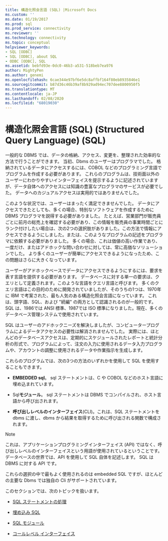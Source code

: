 ```yaml
---
title: 構造化照会言語 (SQL) |Microsoft Docs
ms.custom: ''
ms.date: 01/19/2017
ms.prod: sql
ms.prod_service: connectivity
ms.reviewer: ''
ms.technology: connectivity
ms.topic: conceptual
helpviewer_keywords:
- SQL [ODBC]
- SQL [ODBC], about SQL
- ODBC [ODBC], SQL
ms.assetid: bebfd93e-0dc0-46b3-a531-518beb7ea976
author: MightyPen
ms.author: genemi
ms.openlocfilehash: 6cae344e97bf6e5dc8affbf164f80eb8935846e1
ms.sourcegitcommit: b87d36c46b39af8b929ad94ec707dee8800950f5
ms.translationtype: MT
ms.contentlocale: ja-JP
ms.lasthandoff: 02/08/2020
ms.locfileid: "68019030"
---
```

# <a name="structured-query-language-sql"></a>構造化照会言語 (SQL) (Structured Query Language) (SQL)
一般的な DBMS では、データの格納、アクセス、変更を、整理された効率的な方法で行うことができます。 当初、Dbms のユーザーはプログラマでした。 格納されているデータにアクセスするには、COBOL などのプログラミング言語でプログラムを作成する必要があります。 これらのプログラムは、技術面以外のユーザーにわかりやすいインターフェイスを提示するように記述されていますが、データ自体へのアクセスには知識の豊富なプログラマのサービスが必要でした。 データへのカジュアルアクセスは実用的ではありませんでした。  
  
 このような状況では、ユーザーはまったく満足できませんでした。 データにアクセスできたとしても、多くの場合、特別なソフトウェアを作成するために DBMS プログラマを説得する必要がありました。 たとえば、営業部門が販売員ごとに前月の総売上を確認する必要があり、この情報を販売員の事業時間ごとにランク付けしたい場合は、次の2つの選択肢がありました。この方法で情報にアクセスできるようにしました。または、このようなプログラムの記述をプログラマに依頼する必要がありました。 多くの場合、これは価値の高い作業であり、一度だけ、またはアドホックな問い合わせに対しては、常に高価なソリューションでした。 より多くのユーザーが簡単にアクセスできるようになったため、この問題はさらに大きくなっています。  
  
 ユーザーがアドホックベースでデータにアクセスできるようにするには、要求を表す言語を提供する必要があります。 データベースに対する単一の要求は、クエリとして定義されます。このような言語をクエリ言語と呼びます。 多くのクエリ言語はこの目的のために開発されていましたが、そのうちの1つは、1970年に IBM で考案された、最も人気のある構造化照会言語になっています。 これは、頭字語、SQL、および "続編" の両方として認識されるのが一般的です。 SQL は、1986では ANSI 標準、1987では ISO 標準になりました。現在、多くのデータベース管理システムで使用されています。  
  
 SQL はユーザーのアドホックニーズを解決しましたが、コンピュータープログラムによるデータアクセスの必要性は解消されませんでした。 実際には、ほとんどのデータベースアクセスは、定期的にスケジュールされたレポートと統計分析の形式で、プログラムによって、注文の入力に使用されるデータ入力プログラムや、アカウントの調整に使用されるデータや作業指示を生成します。  
  
 これらのプログラムでは、次の3つの方法のいずれかを使用して SQL を使用することもできます。  
  
-   **EMBEDDED sql**。 sql ステートメントは、C や COBOL などのホスト言語に埋め込まれています。  
  
-   Sql**モジュール**。 sql ステートメントは DBMS でコンパイルされ、ホスト言語から呼び出されます。  
  
-   **呼び出しレベルのインターフェイス**(CLI)。これは、SQL ステートメントを dbms に渡し、dbms から結果を取得するために呼び出される関数で構成されます。  
  
> [!NOTE]  
>  これは、アプリケーションプログラミングインターフェイス (API) ではなく、呼び出しレベルのインターフェイスという用語が使用されているということです。 データベースの世界では、API を使用して SQL 自体を記述します。 SQL は DBMS に対する API です。  
  
 これらの選択の中で最もよく使用されるのは embedded SQL ですが、ほとんどの主要な Dbms では独自の Cli がサポートされています。  
  
 このセクションでは、次のトピックを扱います。  
  
-   [SQL ステートメントの処理](../../odbc/reference/processing-a-sql-statement.md)  
  
-   [埋め込み SQL](../../odbc/reference/embedded-sql.md)  
  
-   [SQL モジュール](../../odbc/reference/sql-modules.md)  
  
-   [コールレベル インターフェイス](../../odbc/reference/call-level-interfaces.md)
